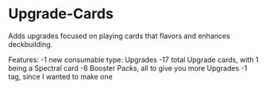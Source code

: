 # Upgrade-Cards
Adds upgrades focused on playing cards that flavors and enhances deckbuilding.

Features:
-1 new consumable type: Upgrades
-17 total Upgrade cards, with 1 being a Spectral card
-8 Booster Packs, all to give you more Upgrades
-1 tag, since I wanted to make one
